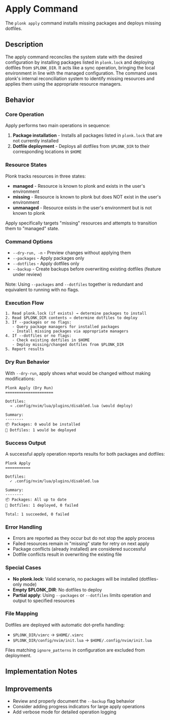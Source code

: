 # Apply Command

The `plonk apply` command installs missing packages and deploys missing dotfiles.

## Description

The apply command reconciles the system state with the desired configuration by installing packages listed in `plonk.lock` and deploying dotfiles from `$PLONK_DIR`. It acts like a sync operation, bringing the local environment in line with the managed configuration. The command uses plonk's internal reconciliation system to identify missing resources and applies them using the appropriate resource managers.

## Behavior

### Core Operation

Apply performs two main operations in sequence:
1. **Package installation** - Installs all packages listed in `plonk.lock` that are not currently installed
2. **Dotfile deployment** - Deploys all dotfiles from `$PLONK_DIR` to their corresponding locations in `$HOME`

### Resource States

Plonk tracks resources in three states:
- **managed** - Resource is known to plonk and exists in the user's environment
- **missing** - Resource is known to plonk but does NOT exist in the user's environment
- **unmanaged** - Resource exists in the user's environment but is not known to plonk

Apply specifically targets "missing" resources and attempts to transition them to "managed" state.

### Command Options

- `--dry-run, -n` - Preview changes without applying them
- `--packages` - Apply packages only
- `--dotfiles` - Apply dotfiles only
- `--backup` - Create backups before overwriting existing dotfiles (feature under review)

Note: Using `--packages` and `--dotfiles` together is redundant and equivalent to running with no flags.

### Execution Flow

```
1. Read plonk.lock (if exists) → determine packages to install
2. Read $PLONK_DIR contents → determine dotfiles to deploy
3. If --packages or no flags:
   - Query package managers for installed packages
   - Install missing packages via appropriate managers
4. If --dotfiles or no flags:
   - Check existing dotfiles in $HOME
   - Deploy missing/changed dotfiles from $PLONK_DIR
5. Report results
```

### Dry Run Behavior

With `--dry-run`, apply shows what would be changed without making modifications:

```
Plonk Apply (Dry Run)
=====================

Dotfiles:
  → .config/nvim/lua/plugins/disabled.lua (would deploy)

Summary:
--------
📦 Packages: 0 would be installed
📄 Dotfiles: 1 would be deployed
```

### Success Output

A successful apply operation reports results for both packages and dotfiles:

```
Plonk Apply
===========

Dotfiles:
  ✓ .config/nvim/lua/plugins/disabled.lua

Summary:
--------
📦 Packages: All up to date
📄 Dotfiles: 1 deployed, 0 failed

Total: 1 succeeded, 0 failed
```

### Error Handling

- Errors are reported as they occur but do not stop the apply process
- Failed resources remain in "missing" state for retry on next apply
- Package conflicts (already installed) are considered successful
- Dotfile conflicts result in overwriting the existing file

### Special Cases

- **No plonk.lock**: Valid scenario, no packages will be installed (dotfiles-only mode)
- **Empty $PLONK_DIR**: No dotfiles to deploy
- **Partial apply**: Using `--packages` or `--dotfiles` limits operation and output to specified resources

### File Mapping

Dotfiles are deployed with automatic dot-prefix handling:
- `$PLONK_DIR/vimrc` → `$HOME/.vimrc`
- `$PLONK_DIR/config/nvim/init.lua` → `$HOME/.config/nvim/init.lua`

Files matching `ignore_patterns` in configuration are excluded from deployment.

## Implementation Notes

## Improvements

- Review and properly document the `--backup` flag behavior
- Consider adding progress indicators for large apply operations
- Add verbose mode for detailed operation logging
